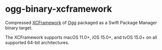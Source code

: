 # ogg-binary-xcframework

Compressed [XCFramework](https://github.com/sbooth/AudioXCFrameworks/tree/main/ogg) of [Ogg](https://gitlab.xiph.org/xiph/ogg) packaged as a Swift Package Manager binary target.

The XCFramework supports macOS 11.0+, iOS 15.0+, and tvOS 15.0+ on all supported 64-bit architectures.
